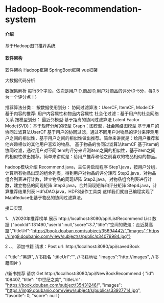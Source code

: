 # Hadoop-Book-recommendation-system

#### 介绍
基于Hadoop图书推荐系统

#### 软件架构
软件架构
Hadoop框架  SpringBoot框架  vue框架

大数据代码分析

数据集解析
    每行3个字段，依次是用户ID,商品ID,用户对商品的评分(0-5分，每0.5为一个评分点！)

推荐算法分类：
按数据使用划分：
     协同过滤算法：UserCF, ItemCF, ModelCF
    基于内容的推荐: 用户内容属性和物品内容属性
    社会化过滤：基于用户的社会网络关系
按模型划分：
    最近邻模型:基于距离的协同过滤算法
    Latent Factor Mode(SVD)：基于矩阵分解的模型
    Graph：图模型，社会网络图模型
基于用户的协同过滤算法UserCF
    基于用户的协同过滤，通过不同用户对物品的评分来评测用户之间的相似性，基于用户之间的相似性做出推荐。简单来讲就是：给用户推荐和他兴趣相似的其他用户喜欢的物品。
基于物品的协同过滤算法ItemCF
基于item的协同过滤，通过用户对不同item的评分来评测item之间的相似性，基于item之间的相似性做出推荐。简单来讲就是：给用户推荐和他之前喜欢的物品相似的物品。


hadoop模块介绍
    Recommend.java，主任务启动程序
    Step1.java，按用户分组，计算所有物品出现的组合列表，得到用户对物品的评分矩阵
    Step2.java，对物品组合列表进行计数，建立物品的同现矩阵
    Step2.java，对物品组合列表进行计数，建立物品的同现矩阵
    Step3.java，合并同现矩阵和评分矩阵
    Step4.java，计算推荐结果列表
    HdfsDAO.java，HDFS操作工具类
这样我们就自己编程实现了MapReduce化基于物品的协同过滤算法。



接口实现

1、 //2020年推荐榜单 展示
 http://localhost:8080/api/ListRecommend
List 数据 {"bookId":131490,"userId":null,"score":3.7,"title":"空间的敦煌：走近莫高窟","titleUrl":"https://book.douban.com/subject/35694442/","images":"https://img9.doubanio.com/view/subject/s/public/s34079984.jpg"}

2 、、 添加书籍
请求：Post
url: http://localhost:8080/api/savedBook

{
"title":"黑道",     //书籍名
"titleUrl":"",     //书籍地址
"images":"http://images",  //书籍图片
}


//新书推荐
请求 Get
http://localhost:8080/api/NewBookRecommend
{
"id": 108407,
"title": "中世纪之美",
"titleUrl": "https://book.douban.com/subject/35431246/",
"images": "https://img9.doubanio.com/view/subject/s/public/s33927714.jpg",
"favorite": 0,
"score": null
}

